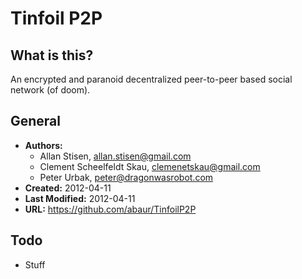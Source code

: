 Tinfoil P2P
===========

## What is this?

An encrypted and paranoid decentralized peer-to-peer based social network (of
doom).

## General

- **Authors:**
  - Allan Stisen, allan.stisen@gmail.com
  - Clement Scheelfeldt Skau, clemenetskau@gmail.com
  - Peter Urbak, peter@dragonwasrobot.com
- **Created:** 2012-04-11
- **Last Modified:** 2012-04-11
- **URL:** https://github.com/abaur/TinfoilP2P

## Todo

* Stuff